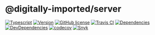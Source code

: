 # @digitally-imported/server
[![Typescript](https://img.shields.io/badge/%3C%2F%3E-TypeScript-blue.svg?style=flat-square)](https://www.typescriptlang.org/)
[![Version](https://img.shields.io/npm/v/@digitally-imported/server?style=flat-square)](https://www.npmjs.com/package/@digitally-imported/server)
[![GitHub license](https://img.shields.io/github/license/pigulla/di?style=flat-square)](https://github.com/pigulla/di/blob/master/LICENSE)
[![Travis CI](https://img.shields.io/travis/com/pigulla/di/master?style=flat-square)](https://travis-ci.com/pigulla/di)
[![Dependencies](https://img.shields.io/david/pigulla/di?path=packages/server&style=flat-square)](https://david-dm.org/pigulla/di?path=packages%2Fserver)
[![DevDependencies](https://img.shields.io/david/dev/pigulla/di?path=packages/server&style=flat-square)](https://david-dm.org/dev/pigulla/di?path=packages%2Fserver)
[![codecov](https://img.shields.io/codecov/c/github/pigulla/di?flag=server&style=flat-square)](https://codecov.io/gh/pigulla/di/tree/master/packages/server/src)
[![Snyk](https://snyk.io/test/github/pigulla/di/badge.svg?targetFile=packages/server/package.json&style=flat-square)](https://snyk.io/test/github/pigulla/di?targetFile=packages%2Fserver%2Fpackage.json&tab=dependencies)
